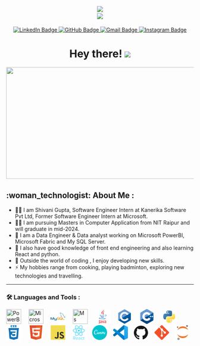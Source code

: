 <div id="header" align="center">
  <img src="https://media.giphy.com/media/1sgetPM00wWqJpVUTl/giphy.gif" width="250"/> <br> 
  <img src="https://bridgentech.com/wp-content/uploads/2023/06/Data-Engineering.gif" width="250"/> <br><br> 
  
  <div id="badges">
  <a href="https://www.linkedin.com/in/shivani-gupta2000/">
    <img src="https://img.shields.io/badge/LinkedIn-blue?style=for-the-badge&logo=linkedin&logoColor=white" alt="LinkedIn Badge"/>
  </a>
  <a href="https://github.com/Shivu-2000">
    <img src="https://img.shields.io/badge/GitHub-black?style=for-the-badge&logo=github&logoColor=white" alt="GitHub Badge"/>
  </a>
  <a href="mailto:https://github.com/Shivu-2000">
    <img src="https://img.shields.io/badge/Gmail-red?style=for-the-badge&logo=gmail&logoColor=white" alt="Gmail Badge"/>
  </a>
  <a href="https://www.instagram.com/shivu._.ani/?next=%2F">
    <img src="https://img.shields.io/badge/Instagram-E4405F?style=for-the-badge&logo=instagram&logoColor=white" alt="Instagram Badge"/>
  </a>
   <!---<img src="https://komarev.com/ghpvc/?username=your-github-Shivu-2000&style=flat-square&color=blue" alt=""/>-->
   <h1>
    Hey there!
    <img src="https://media.giphy.com/media/hvRJCLFzcasrR4ia7z/giphy.gif" width="30px"/>
  </h1>
</div>
</div>

<div align="center">
  <img src="https://media.giphy.com/media/L8K62iTDkzGX6/giphy.gif" width="600" height="300"/>
</div>
<h2>
  :woman_technologist: About Me :
</h2>

   - :woman_office_worker: I am Shivani Gupta, Software Engineer Intern at Kanerika Software Pvt Ltd, Former Software Engineer Intern at Microsoft.
   - :woman_student: I am pursuing Masters in Computer Application from NIT Raipur and will graduate in mid-2024.
   - :dart: I am a Data Engineer & Data analyst working on Microsoft PowerBI, Microsoft Fabric and My SQL Server.
   - :telescope: I also have good knowledge of front end engineering and also learning React and python.
   - :seedling: Outside the world of coding , I enjoy developing new skills. 
   - :zap: My hobbies range from cooking, playing badminton, exploring new technologies and travelling.
 ---
  
  ### :hammer_and_wrench: Languages and Tools :
  <div>
    <img src="https://github.com/microsoft/PowerBI-Icons/blob/main/PNG/Desktop.png" title="PowerBI" **alt="PowerBI" width="40" height="40"/>&nbsp;&nbsp;&nbsp;&nbsp;
    <img src="https://static.wikia.nocookie.net/logopedia/images/a/aa/Microsoft_Fabric_2023.svg/revision/latest?cb=20230528223239" title="Microsoft Fabric" **alt="Microsoft Fabric" width="40" height="40"/>&nbsp;&nbsp;&nbsp;&nbsp;
    <img src="https://github.com/devicons/devicon/blob/master/icons/mysql/mysql-original-wordmark.svg" title="MySQL"  alt="MySQL" width="40" height="40"/>&nbsp;&nbsp;&nbsp;&nbsp;
    <img src="https://i.pinimg.com/originals/3e/55/df/3e55dfb0980956b42cac768b740cdad6.png" title="Ms SQL Server" **alt="Ms SQL Server" width="40" height="40"/>&nbsp;&nbsp;&nbsp;&nbsp;
    <img src="https://github.com/devicons/devicon/blob/master/icons/java/java-original-wordmark.svg" title="Java" alt="Java" width="40" height="40"/>&nbsp;&nbsp;&nbsp;&nbsp;
    <img src="https://github.com/devicons/devicon/blob/master/icons/c/c-original.svg" title="C" **alt="C" width="40" height="40"/>&nbsp;&nbsp;&nbsp;&nbsp;
    <img src="https://github.com/devicons/devicon/blob/master/icons/cplusplus/cplusplus-original.svg" title="C++" **alt="C++" width="40" height="40"/>&nbsp;&nbsp;&nbsp;&nbsp;
    <img src="https://github.com/devicons/devicon/blob/master/icons/python/python-original.svg" title="Python" **alt="Python" width="40" height="40"/>&nbsp;&nbsp;&nbsp;&nbsp;
    <img src="https://github.com/devicons/devicon/blob/master/icons/css3/css3-plain-wordmark.svg"  title="CSS3" alt="CSS" width="40" height="40"/>&nbsp;&nbsp;&nbsp;&nbsp;
    <img src="https://github.com/devicons/devicon/blob/master/icons/html5/html5-original.svg" title="HTML5" alt="HTML" width="40" height="40"/>&nbsp;&nbsp;&nbsp;&nbsp;
    <img src="https://github.com/devicons/devicon/blob/master/icons/javascript/javascript-original.svg" title="JavaScript" alt="JavaScript" width="40" height="40"/>&nbsp;&nbsp;&nbsp;
    <img src="https://github.com/devicons/devicon/blob/master/icons/react/react-original-wordmark.svg" title="React" alt="React" width="40" height="40"/>&nbsp;&nbsp;&nbsp;
    <img src="https://github.com/devicons/devicon/blob/master/icons/canva/canva-original.svg" title="Canva" **alt="Canva" width="40" height="40"/>&nbsp;&nbsp;&nbsp;
    <img src="https://github.com/devicons/devicon/blob/master/icons/vscode/vscode-original.svg" title="VScode" **alt="VScode" width="40" height="40"/>&nbsp;&nbsp;&nbsp;
    <img src="https://github.com/devicons/devicon/blob/master/icons/github/github-original.svg" title="GitHub" alt="GitHub" width="40" height="40"/>&nbsp;&nbsp;&nbsp;
    <img src="https://github.com/devicons/devicon/blob/master/icons/git/git-original.svg" title="Git" alt="Git" width="40" height="40"/>&nbsp;&nbsp;&nbsp;
    <img src="https://github.com/devicons/devicon/blob/master/icons/jupyter/jupyter-original.svg" title="jupyter" alt="jupyter" width="40" height="40"/>&nbsp;&nbsp;&nbsp;
</div>


